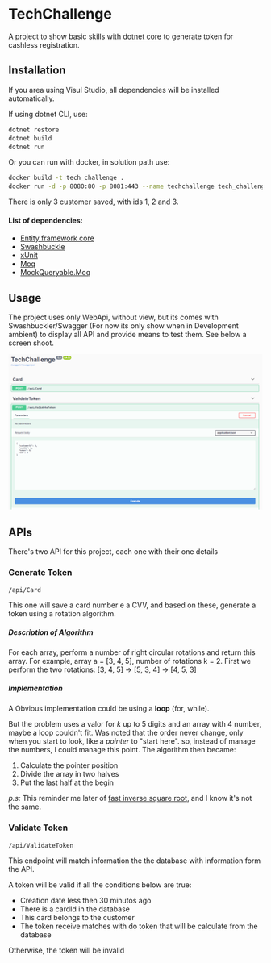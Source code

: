 # TechChallenge

A project to show basic skills with [dotnet core](https://dotnet.microsoft.com/) to generate token for cashless registration.

## Installation

If you area using Visul Studio, all dependencies will be installed automatically.

If using dotnet CLI, use:

```bash
dotnet restore
dotnet build
dotnet run
```

Or you can run with docker, in solution path use:

```bash
docker build -t tech_challenge .
docker run -d -p 8080:80 -p 8081:443 --name techchallenge tech_challenge
```

There is only 3 customer saved, with ids 1, 2 and 3.

#### List of dependencies:

- [Entity framework core](https://www.nuget.org/packages/Microsoft.EntityFrameworkCore/)
- [Swashbuckle](https://www.nuget.org/packages/Swashbuckle.AspNetCore/)
- [xUnit](https://www.nuget.org/packages/xunit/)
- [Moq](https://www.nuget.org/packages/Moq/)
- [MockQueryable.Moq](https://www.nuget.org/packages/MockQueryable.Moq/)

## Usage

The project uses only WebApi, without view, but its comes with Swashbuckler/Swagger (For now its only show when in Development ambient) to display all API and provide means to test them. See below a screen shoot.

![All API](assets/swagger.png "All API")

## APIs

There's two API for this project, each one with their one details

### Generate Token

```
/api/Card
```

This one will save a card number e a CVV, and based on these,  generate a token using a rotation algorithm.

##### Description of Algorithm

For each array, perform a number of right circular rotations and return this array.
For example, array a = [3, 4, 5], number of rotations k = 2.
First we perform the two rotations:
[3, 4, 5] -> [5, 3, 4] -> [4, 5, 3]

##### Implementation

A Obvious implementation could be using a **loop** (for, while).

But the problem uses a valor for *k* up to 5 digits and an array with 4 number, maybe a loop couldn't fit. Was noted that the order never change, only when you start to look, like a *pointer* to "start here". so, instead of manage the numbers, I could manage this point. The algorithm then became:

1. Calculate the pointer position
2. Divide the array in two halves
3. Put the last half at the begin

*p.s:* This reminder me later of [fast inverse square root](https://en.wikipedia.org/wiki/Fast_inverse_square_root), and I know it's not the same.

### Validate Token

```
/api/ValidateToken
```

This endpoint will match information the the database with information form the API.

A token will be valid if all the conditions below are true:
- Creation date less then 30 minutos ago
- There is a cardId in the database
- This card belongs to the customer
- The token receive matches with do token that will be calculate from the database

Otherwise, the token will be invalid